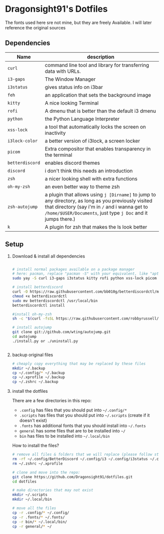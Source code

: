 # Dragonsight91's Dotfiles

The fonts used here sre not mine, but they are freely Available. I will later reference the original sources

## Dependencies

| Name            |           description         |
|-----------------|-------------------------------|
| `curl`          | command line tool and library for transferring data with URLs. |
| `i3-gaps`       | The Window Manager |
| `i3status`      | gives status info on i3bar |
| `feh`           | an application that sets the background image |
| `kitty`         | A nice looking Terminal |
| `rofi`          | A dmenu that is better than the default i3 dmenu |
| `python`        | the Python Language Interpreter |
| `xss-lock`      | a tool that automatically locks the screen on inactivity |
| `i3lock-color`  | a better version of i3lock, a screen locker |
| `picom`         | Extra compositor that enables transparency in the terminal  |
| `betterdiscord` | enables discord themes |
| `discord`       | i don't think this needs an introduction|
| `zsh`           | a nicer looking shell with extra functions |
| `oh-my-zsh`     | an even better way to theme zsh |
| `zsh-autojump`  | a plugin that allows using `j [Dirname]` to jump to any directory, as long as you previously visited that directory (say i'm in `/` and i wanna get to `/home/$USER/Documents`, just type `j Doc` and it jumps there.)
| `k` | A plugin for zsh that makes the ls look better

## Setup

1. Download & install all dependencies

    ```bash

    # install normal packages available on a package manager
    # here: pacman, replace "pacman -S" with your equivalent, like "apt-get install"
    sudo yay -S curl i3-gaps i3status kitty rofi python xss-lock picom feh zsh i3lock-color discord

    # install betterdiscord
    curl -O https://raw.githubusercontent.com/bb010g/betterdiscordctl/master/betterdiscordctl
    chmod +x betterdiscordctl
    sudo mv betterdiscordctl /usr/local/bin
    betterdiscordctl install

    #install oh-my-zsh
    sh -c "$(curl -fsSL https://raw.githubusercontent.com/robbyrussell/oh-my-zsh/master/tools/install.sh)"

    # install autojump
    git clone git://github.com/wting/autojump.git
    cd autojump
    ./install.py or ./uninstall.py



    ```

2. backup original files

    ```bash
    # cheaply copy everything that may be replaced by these files
    mkdir ~/.backup
    cp ~/.config/* ~/.backup
    cp ~/.xprofile ~/.backup
    cp ~/.zshrc ~/.backup
    ```

3. install the dotfiles

    There are a few directories in this repo:

    - `.config` has files that you should put into `~/.config/*`
    - `.scripts` has files that you should put into `~/.scripts` (create if it doesn't exist)
    - `.fonts` has additional fonts that you should install into `~/.fonts`
    - `general` has some files that are to be installed into `~/`
    - `bin` has files to be installed into `~/.local/bin`

    How to install the files?

    ```bash
    # remove all files & folders that we will replace (please follow step 1 first...)
    rm -rf ~/.config/BetterDiscord ~/.config/i3 ~/.config/i3status ~/.config/kitty ~/.config/rofi
    rm ~/.zshrc ~/.xprofile

    # clone and move into the repo:
    git clone https://github.com/Dragonsight91/dotfiles.git
    cd dotfiles

    # make directories that may not exist
    mkdir ~/.scripts
    mkdir ~/.local/bin

    # move all the files
    cp -r .config/* ~/.config/
    cp -r .fonts/* ~/.fonts/
    cp -r bin/* ~/.local/bin/
    cp -r general/* ~/
    ```


